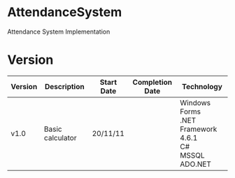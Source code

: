 # AttendanceSystem
Attendance System Implementation

# Version
| Version | Description | Start Date | Completion Date | Technology |
| -- | -- | -- | -- | -- |
| v1.0 | Basic calculator | 20/11/11 || Windows Forms <br> .NET Framework 4.6.1 <br> C#  <br> MSSQL <br> ADO.NET |